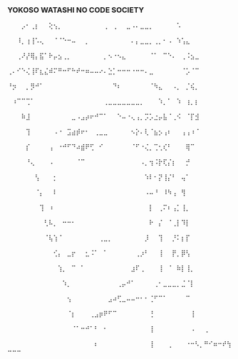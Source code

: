   ### YOKOSO WATASHI NO CODE SOCIETY


⠀⠀⠀⡠⠂⢀⡆⠀⠀⢕⢢⡀⠀⠀⠀⠀⠀⠀⠀⠀⠀⢀⠀⢀⠀⠀⣀⠠⠄⣀⣀⡀⠀⠀⠀⠀⠀⠡⠀⠀⠀⠀⠀⠀⠀⠀⠀⠀⠀⠀⠀⠀
⠀⠀⠸⡀⢰⢸⠡⢄⠀⠀⠈⠈⠑⠒⠤⠀⠀⡀⠀⠀⠀⠀⠀⠀⠀⠀⠀⠄⡄⣀⣀⡀⢀⡀⠂⠠⠀⠱⢡⣄⠀⠀⠀⠀⠀⠀⠀⠀⠀⠀⠀⠀
⠀⠀⢀⠜⡜⢿⡄⣯⠁⠗⡤⣢⢀⡀⠀⠀⠀⠀⠀⠀⠀⡀⠢⠐⠢⣄⠀⠀⠀⠀⠀⠈⠁⠀⠉⠑⠄⠀⢀⠨⣢⣀⠀⠀⠀⠀⠀⠀⠀⠀⠀⠀
⢀⠄⠊⠑⢌⢸⠏⣆⣌⠾⠍⠛⠒⠋⠓⠞⠒⠶⠤⠤⠔⠄⣑⡁⠒⠒⠒⠐⠒⠒⠄⣀⠀⠀⠀⠀⠀⠀⠈⡡⠈⠉⠀⠀⠀⠀⠀⠀⠀⠀⠀⠀
⠘⡲⠀⠀⡀⡻⠚⠁⠀⠀⠀⠀⠀⠀⠀⠀⠀⠀⠀⠀⠀⠀⠀⠙⠆⠀⠀⠀⠀⠀⠀⠈⠳⣄⠀⠀⠠⡀⠀⡈⢮⡀⠀⠀⠀⠀⠀⠀⠀⠀⠀⠀
⠀⠰⠉⠉⢉⠁⠀⠀⠀⠀⠀⠀⠀⠀⠀⠀⠀⠀⠀⠀⠀⢀⣀⣀⣀⣀⣀⣀⣀⡀⠀⠀⠀⠱⡀⠁⠀⠱⠀⢰⡀⡆⠀⠀⠀⠀⠀⠀⠀⠀⠀⠀
⠀⠀⠀⠷⣸⠀⠀⠀⠀⠀⠀⠀⠀⠀⣀⠠⣠⡴⠖⠚⠉⠁⠀⠀⠑⠤⠐⢄⢠⡀⡩⡡⣐⡤⣧⠈⢀⠪⠀⠈⡏⣺⠀⠀⠀⠀⠀⠀⠀⠀⠀⠀
⠀⠀⠀⠀⢹⠀⠀⠀⠀⠀⠠⠐⠀⣩⣴⡾⠖⠂⠀⢀⣀⣀⠀⠀⠀⠀⠀⠢⡕⠄⢇⠈⣦⡢⢠⠆⠀⠀⢠⢠⠰⠈⠀⠀⠀⠀⠀⠀⠀⠀⠀⠀
⠀⠀⠀⠀⡎⠀⠀⠀⠀⢠⠀⠐⠚⠋⠙⠴⣾⠟⢋⠀⠊⠀⠀⠀⠀⠀⠀⠈⠋⠐⢌⡀⢉⢂⢎⠃⠀⠀⠀⢿⠉⠀⠀⠀⠀⠀⠀⠀⠀⠀⠀⠀
⠀⠀⠀⠀⠘⢄⠀⠀⠀⠠⠀⠀⠀⠀⠀⠈⠉⠀⠀⠀⠀⠀⠀⠀⠀⠀⠀⠀⠀⠠⡀⢲⠨⡗⢏⡌⡆⠀⠀⡚⠀⠀⠀⠀⠀⠀⠀⠀⠀⠀⠀⠀
⠀⠀⠀⠀⠀⠀⢣⠀⠀⠀⡂⠀⠀⠀⠀⠀⠀⠀⠀⠀⠀⠀⠀⠀⠀⠀⠀⠀⠀⠀⠱⠇⠂⡝⢸⡌⠃⠀⢤⠁⠀⠀⠀⠀⠀⠀⠀⠀⠀⠀⠀⠀
⠀⠀⠀⠀⠀⠀⠈⡄⠀⠀⠇⠀⠀⠀⠀⠀⠀⠀⠀⠀⠀⠀⠀⠀⠀⠀⠀⠀⠀⠀⠠⠤⠘⠀⠸⠳⢠⠀⢻⠀⠀⠀⠀⠀⠀⠀⠀⠀⠀⠀⠀⠀
⠀⠀⠀⠀⠀⠀⠀⢹⠀⠰⠀⠀⠀⠀⠀⠀⠀⠀⠀⠀⠀⠀⠀⠀⠀⠀⠀⠀⠀⠀⠀⡇⠀⢀⠍⠆⢠⡁⢸⡀⠀⠀⠀⠀⠀⠀⠀⠀⠀⠀⠀⠀
⠀⠀⠀⠀⠀⠀⠀⠀⢃⠧⡀⠀⠒⠒⠂⠀⠀⠀⠀⠀⠀⠀⠀⠀⠀⠀⠀⠀⠀⠀⠀⠗⠀⡌⠀⠈⢀⡇⠹⡇⠀⠀⠀⠀⠀⠀⠀⠀⠀⠀⠀⠀
⠀⠀⠀⠀⠀⠀⠀⠀⠈⢧⢱⠈⠀⠀⠀⠀⠀⠀⠀⠀⢀⣀⡀⠀⠀⠀⠀⠀⠀⠀⡸⠀⠀⢹⠀⠀⡘⠅⡆⡏⠀⠀⠀⠀⠀⠀⠀⠀⠀⠀⠀⠀
⠀⠀⠀⠀⠀⠀⠀⠀⠀⠀⢊⡄⠀⣀⡖⠀⠀⣂⠨⠁⠀⠁⠀⠀⠀⠀⠀⠀⢀⡰⠃⠀⠀⢸⠀⠀⡟⡀⡿⢣⠀⠀⠀⠀⠀⠀⠀⠀⠀⠀⠀⠀
⠀⠀⠀⠀⠀⠀⠀⠀⠀⠀⠀⢱⡀⠀⠉⠀⠁⠀⠀⠀⠀⠀⠀⠀⠀⠀⠀⣰⠏⢀⠀⠀⠀⢸⠀⠈⠀⠷⡇⢸⡀⠀⠀⠀⠀⠀⠀⠀⠀⠀⠀⠀
⠀⠀⠀⠀⠀⠀⠀⠀⠀⠀⠀⠀⠱⡀⠀⠀⠀⠀⠀⠀⠀⠀⠀⠀⢀⡤⠚⠁⠀⠀⠀⠀⢀⠂⣀⣀⣀⡀⣈⠈⡇⠀⠀⠀⠀⠀⠀⠀⠀⠀⠀⠀
⠀⠀⠀⠀⠀⠀⠀⠀⠀⠀⠀⠀⠀⢢⠀⠀⠀⠀⠀⠀⠀⠀⣠⠴⢋⣀⠤⠤⠒⠂⠂⢈⠋⠉⠁⠀⠀⠀⠀⠉⠀⠀⠀⠀⠀⠀⠀⠀⠀⠀⠀⠀
⠀⠀⠀⠀⠀⠀⠀⠀⠀⠀⠀⠀⠀⠈⡆⠀⠀⠀⢀⣠⡶⠟⠋⠉⠀⠀⠀⠀⠀⠀⠀⢘⠀⠀⠀⠀⠀⠀⠀⠀⢸⠀⠀⠀⠀⠀⠀⠀⠀⠀⠀⠀
⠀⠀⠀⠀⠀⠀⠀⠀⠀⠀⠀⠀⠀⠀⠈⠁⠒⠚⠁⠃⠀⠂⠀⠀⠀⠀⠀⠀⠀⠀⠀⢸⠀⠀⠀⠀⠀⠀⠀⠀⠠⠀⠀⢀⠀⠀⠀⠀⠀⠀⠀⠀
⠀⠀⠀⠀⠀⠀⠀⠀⠀⠀⠀⠀⠀⠀⠀⠀⠀⠀⠀⠆⠀⠀⠀⠀⠀⠀⠀⠀⠀⠀⠀⢸⠀⠀⠀⢀⠀⠀⠀⠐⠒⠣⡀⠛⠊⠶⠒⠞⢳⠒⠒⠒

